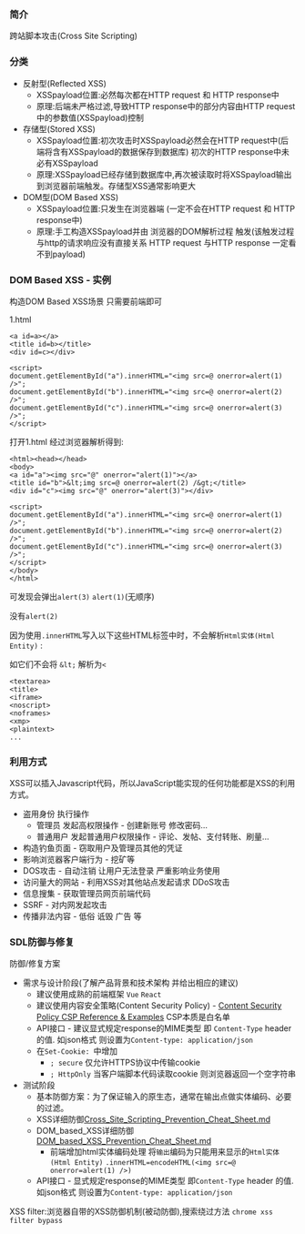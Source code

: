 ### 简介

跨站脚本攻击(Cross Site Scripting)

### 分类

* 反射型(Reflected XSS)
  * XSSpayload位置:必然每次都在HTTP request 和 HTTP response中
  * 原理:后端未严格过滤,导致HTTP response中的部分内容由HTTP request中的参数值(XSSpayload)控制
* 存储型(Stored XSS)
  * XSSpayload位置:初次攻击时XSSpayload必然会在HTTP request中(后端将含有XSSpayload的数据保存到数据库) 初次的HTTP response中未必有XSSpayload
  * 原理:XSSpayload已经存储到数据库中,再次被读取时将XSSpayload输出到浏览器前端触发。存储型XSS通常影响更大
* DOM型(DOM Based XSS)
  * XSSpayload位置:只发生在浏览器端 (一定不会在HTTP request 和 HTTP response中)
  * 原理:手工构造XSSpayload并由 浏览器的DOM解析过程 触发(该触发过程与http的请求响应没有直接关系 HTTP request 与HTTP response 一定看不到payload)

### DOM Based XSS - 实例

构造DOM Based XSS场景 只需要前端即可

1.html
```
<a id=a></a>
<title id=b></title>
<div id=c></div>

<script>
document.getElementById("a").innerHTML="<img src=@ onerror=alert(1) />";
document.getElementById("b").innerHTML="<img src=@ onerror=alert(2) />";
document.getElementById("c").innerHTML="<img src=@ onerror=alert(3) />";
</script>
```

打开1.html 经过浏览器解析得到:
```
<html><head></head>
<body>
<a id="a"><img src="@" onerror="alert(1)"></a>
<title id="b">&lt;img src=@ onerror=alert(2) /&gt;</title>
<div id="c"><img src="@" onerror="alert(3)"></div>

<script>
document.getElementById("a").innerHTML="<img src=@ onerror=alert(1) />";
document.getElementById("b").innerHTML="<img src=@ onerror=alert(2) />";
document.getElementById("c").innerHTML="<img src=@ onerror=alert(3) />";
</script>
</body>
</html>
```
可发现会弹出`alert(3)` `alert(1)`(无顺序)

没有`alert(2)`

因为使用`.innerHTML`写入以下这些HTML标签中时，不会解析`Html实体(Html Entity)` :

如它们不会将 `&lt;` 解析为`<`
```
<textarea>
<title>
<iframe>
<noscript>
<noframes>
<xmp>
<plaintext>
...
```

### 利用方式

XSS可以插入Javascript代码，所以JavaScript能实现的任何功能都是XSS的利用方式。

* 盗用身份 执行操作
  * 管理员 发起高权限操作 - 创建新账号 修改密码...
  * 普通用户 发起普通用户权限操作 - 评论、发帖、支付转账、刷量...
* 构造钓鱼页面 - 窃取用户及管理员其他的凭证
* 影响浏览器客户端行为 - 挖矿等
* DOS攻击 - 自动注销 让用户无法登录 严重影响业务使用
* 访问量大的网站 - 利用XSS对其他站点发起请求 DDoS攻击
* 信息搜集 - 获取管理员网页前端代码
* SSRF - 对内网发起攻击
* 传播非法内容 - 低俗 诋毁 广告 等

### SDL防御与修复

防御/修复方案
* 需求与设计阶段(了解产品背景和技术架构 并给出相应的建议)
  * 建议使用成熟的前端框架 `Vue` `React`
  * 建议使用内容安全策略(Content Security Policy) - [Content Security Policy CSP Reference & Examples](https://content-security-policy.com/) CSP本质是白名单
  * API接口 - 建议显式规定response的MIME类型 即 `Content-Type` header 的值. 如json格式 则设置为`Content-type: application/json`
  * 在`Set-Cookie: `中增加
    * `; secure` 仅允许HTTPS协议中传输cookie
    * `; HttpOnly` 当客户端脚本代码读取cookie 则浏览器返回一个空字符串
* 测试阶段
  * 基本防御方案：为了保证输入的原生态，通常在输出点做实体编码、必要的过滤。
  * XSS详细防御[Cross_Site_Scripting_Prevention_Cheat_Sheet.md](https://github.com/OWASP/CheatSheetSeries/blob/master/cheatsheets/Cross_Site_Scripting_Prevention_Cheat_Sheet.md)
  * DOM_based_XSS详细防御[DOM_based_XSS_Prevention_Cheat_Sheet.md](https://github.com/OWASP/CheatSheetSeries/blob/master/cheatsheets/DOM_based_XSS_Prevention_Cheat_Sheet.md)
    * 前端增加html实体编码处理 将`输出`编码为只能用来显示的`Html实体(Html Entity)` `.innerHTML=encodeHTML(<img src=@ onerror=alert(1) />)`
  * API接口 - 显式规定response的MIME类型 即`Content-Type` header 的值. 如json格式 则设置为`Content-type: application/json`

XSS filter:浏览器自带的XSS防御机制(被动防御),搜索绕过方法 `chrome xss filter bypass`
